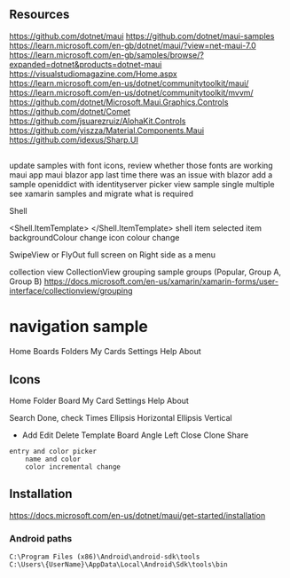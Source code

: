 
## Resources
https://github.com/dotnet/maui
https://github.com/dotnet/maui-samples
https://learn.microsoft.com/en-gb/dotnet/maui/?view=net-maui-7.0
https://learn.microsoft.com/en-gb/samples/browse/?expanded=dotnet&products=dotnet-maui
https://visualstudiomagazine.com/Home.aspx
https://learn.microsoft.com/en-us/dotnet/communitytoolkit/maui/
https://learn.microsoft.com/en-us/dotnet/communitytoolkit/mvvm/
https://github.com/dotnet/Microsoft.Maui.Graphics.Controls
https://github.com/dotnet/Comet
https://github.com/jsuarezruiz/AlohaKit.Controls
https://github.com/yiszza/Material.Components.Maui
https://github.com/idexus/Sharp.UI


## 
update samples with font icons, review whether those fonts are working
    maui app
    maui blazor app
    last time there was an issue with blazor
add a sample openiddict with identityserver
picker view sample
	single
	multiple
	see xamarin samples and migrate what is required

Shell

<Shell.ItemTemplate>
        <DataTemplate>
            <GridLayout ColumnDefinitions="0.12*,0.88*" Padding="5">
                <Label GridLayout.Column="0" 
                       Text="{x:Static co:MaterialDesignIconConstants.Home}" 
                       FontFamily="MaterialDesign" 
                       FontSize="Title" 
                       />
                <Label GridLayout.Column="1"
                       Text="{Binding Title}"
                       VerticalTextAlignment="Center" />
            </GridLayout>
        </DataTemplate>
    </Shell.ItemTemplate>
    shell item selected item
        backgroundColour change
        icon colour change

SwipeView or FlyOut full screen on Right side as a menu

collection view
CollectionView grouping sample groups (Popular, Group A, Group B)
https://docs.microsoft.com/en-us/xamarin/xamarin-forms/user-interface/collectionview/grouping

# navigation sample
Home
Boards
Folders
My Cards
Settings
Help
About

## Icons
Home
Folder
Board
My Card
Settings
Help
About

Search
Done, check
Times
Ellipsis Horizontal
Ellipsis Vertical
+ Add
Edit
Delete
Template Board
Angle Left
Close
Clone
Share

```
entry and color picker
	name and color
	color incremental change
```

## Installation

https://docs.microsoft.com/en-us/dotnet/maui/get-started/installation

### Android paths
```
C:\Program Files (x86)\Android\android-sdk\tools
C:\Users\{UserName}\AppData\Local\Android\Sdk\tools\bin
```
